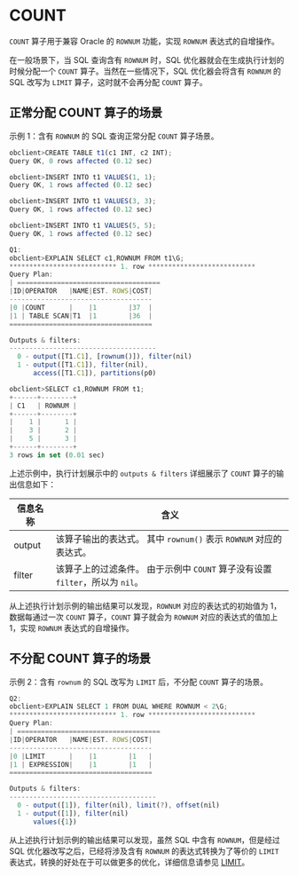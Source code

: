 COUNT 
==========================

`COUNT` 算子用于兼容 Oracle 的 `ROWNUM` 功能，实现 `ROWNUM` 表达式的自增操作。

在一般场景下，当 SQL 查询含有 `ROWNUM` 时，SQL 优化器就会在生成执行计划的时候分配一个 `COUNT` 算子。当然在一些情况下，SQL 优化器会将含有 `ROWNUM` 的 SQL 改写为 `LIMIT` 算子，这时就不会再分配 `COUNT` 算子。

正常分配 COUNT 算子的场景 
-------------------------------------

示例 1：含有 `ROWNUM` 的 SQL 查询正常分配 `COUNT` 算子场景。

```javascript
obclient>CREATE TABLE t1(c1 INT, c2 INT);
Query OK, 0 rows affected (0.12 sec)

obclient>INSERT INTO t1 VALUES(1, 1);
Query OK, 1 rows affected (0.12 sec)

obclient>INSERT INTO t1 VALUES(3, 3);
Query OK, 1 rows affected (0.12 sec)

obclient>INSERT INTO t1 VALUES(5, 5);
Query OK, 1 rows affected (0.12 sec)

Q1: 
obclient>EXPLAIN SELECT c1,ROWNUM FROM t1\G;
*************************** 1. row ***************************
Query Plan:
| ====================================
|ID|OPERATOR   |NAME|EST. ROWS|COST|
------------------------------------
|0 |COUNT      |    |1        |37  |
|1 | TABLE SCAN|T1  |1        |36  |
====================================

Outputs & filters: 
-------------------------------------
  0 - output([T1.C1], [rownum()]), filter(nil)
  1 - output([T1.C1]), filter(nil), 
      access([T1.C1]), partitions(p0)

obclient>SELECT c1,ROWNUM FROM t1;
+------+--------+
| C1   | ROWNUM |
+------+--------+
|    1 |      1 |
|    3 |      2 |
|    5 |      3 |
+------+--------+
3 rows in set (0.01 sec)
```



上述示例中，执行计划展示中的 `outputs & filters` 详细展示了 `COUNT` 算子的输出信息如下：


| **信息名称** |                               **含义**                                |
|----------|---------------------------------------------------------------------|
| output   | 该算子输出的表达式。 其中 `rownum()` 表示 `ROWNUM` 对应的表达式。        |
| filter   | 该算子上的过滤条件。 由于示例中 `COUNT` 算子没有设置 `filter`，所以为 `nil`。 |



从上述执行计划示例的输出结果可以发现，`ROWNUM` 对应的表达式的初始值为 1，数据每通过一次 `COUNT` 算子，`COUNT` 算子就会为 `ROWNUM` 对应的表达式的值加上 1，实现 `ROWNUM` 表达式的自增操作。

不分配 COUNT 算子的场景 
------------------------------------

示例 2：含有 `rownum` 的 SQL 改写为 `LIMIT` 后，不分配 `COUNT` 算子的场景。

```javascript
Q2:
obclient>EXPLAIN SELECT 1 FROM DUAL WHERE ROWNUM < 2\G;
*************************** 1. row ***************************
Query Plan:
| ====================================
|ID|OPERATOR   |NAME|EST. ROWS|COST|
------------------------------------
|0 |LIMIT      |    |1        |1   |
|1 | EXPRESSION|    |1        |1   |
====================================

Outputs & filters: 
-------------------------------------
  0 - output([1]), filter(nil), limit(?), offset(nil)
  1 - output([1]), filter(nil)
      values({1})
```



从上述执行计划示例的输出结果可以发现，虽然 SQL 中含有 `ROWNUM`，但是经过 SQL 优化器改写之后，已经将涉及含有 `ROWNUM` 的表达式转换为了等价的 `LIMIT` 表达式，转换的好处在于可以做更多的优化，详细信息请参见 [LIMIT](/zh-CN/11.sql-optimization-guide-1/2.sql-execution-plan-3/2.execution-plan-operator-2/12.LIMIT-1-2.md)。
